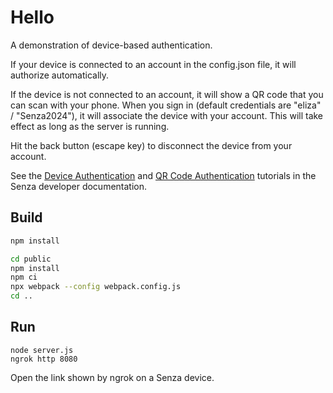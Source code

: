 # Hello

A demonstration of device-based authentication. 

If your device is connected to an account in the config.json file, it will authorize automatically. 

If the device is not connected to an account, it will show a QR code that you can scan with your phone. When you sign in (default credentials are "eliza" / "Senza2024"), it will associate the device with your account. This will take effect as long as the server is running. 

Hit the back button (escape key) to disconnect the device from your account.

See the [Device Authentication](https://developer.synamedia.com/senza/docs/device-authentication) and [QR Code Authentication](https://developer.synamedia.com/senza/docs/qr-code-authentication) tutorials in the Senza developer documentation.

## Build

```bash
npm install

cd public
npm install
npm ci
npx webpack --config webpack.config.js
cd ..
```

## Run

```
node server.js
ngrok http 8080
```
Open the link shown by ngrok on a Senza device.

